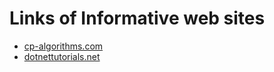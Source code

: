 # Links of Informative web sites

- [cp-algorithms.com](https://cp-algorithms.com)
- [dotnettutorials.net](https://dotnettutorials.net)